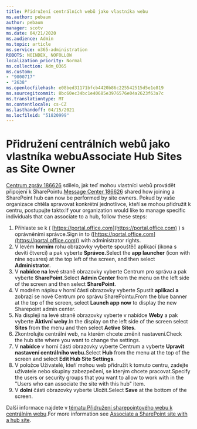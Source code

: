 ```yaml
---
title: Přidružení centrálních webů jako vlastníka webu
ms.author: pebaum
author: pebaum
manager: scotv
ms.date: 04/21/2020
ms.audience: Admin
ms.topic: article
ms.service: o365-administration
ROBOTS: NOINDEX, NOFOLLOW
localization_priority: Normal
ms.collection: Adm_O365
ms.custom:
- "9000717"
- "2638"
ms.openlocfilehash: e08bed31171bfcb4420b86c225542515d5e1e819
ms.sourcegitcommit: 8bc60ec34bc1e40685e3976576e04a2623f63a7c
ms.translationtype: MT
ms.contentlocale: cs-CZ
ms.lasthandoff: 04/15/2021
ms.locfileid: "51820999"
---
```

# <a name="associate-hub-sites-as-site-owner"></a><span data-ttu-id="a6748-102">Přidružení centrálních webů jako vlastníka webu</span><span class="sxs-lookup"><span data-stu-id="a6748-102">Associate Hub Sites as Site Owner</span></span>

<span data-ttu-id="a6748-103">[Centrum zpráv 186626](https://admin.microsoft.com/Adminportal/Home?source=applauncher#/MessageCenter?id=MC186626) sdílelo, jak teď mohou vlastníci webů provádět připojení k SharePointu.</span><span class="sxs-lookup"><span data-stu-id="a6748-103">[Message Center 186626](https://admin.microsoft.com/Adminportal/Home?source=applauncher#/MessageCenter?id=MC186626) shared how joining a SharePoint hub can now be performed by site owners.</span></span> <span data-ttu-id="a6748-104">Pokud by vaše organizace chtěla spravovat konkrétní jednotlivce, kteří se mohou přidružit k centru, postupujte takto:</span><span class="sxs-lookup"><span data-stu-id="a6748-104">If your organization would like to manage specific individuals that can associate to a hub, follow these steps:</span></span> 

1. <span data-ttu-id="a6748-105">Přihlaste se k ( [https://portal.office.com](https://portal.office.com) ) s oprávněními správce.</span><span class="sxs-lookup"><span data-stu-id="a6748-105">Sign in to ([https://portal.office.com](https://portal.office.com)) with administrator rights.</span></span>
2. <span data-ttu-id="a6748-106">V levém **horním** rohu obrazovky vyberte spouštěč aplikací (ikona s devíti čtverci) a pak vyberte **Správce.**</span><span class="sxs-lookup"><span data-stu-id="a6748-106">Select the **app launcher** (icon with nine squares) at the top left of the screen, and then select **Administrator**.</span></span>
3. <span data-ttu-id="a6748-107">V **nabídce na** levé straně obrazovky vyberte Centrum pro správu a pak vyberte **SharePoint.**</span><span class="sxs-lookup"><span data-stu-id="a6748-107">Select **Admin Center** from the menu on the left side of the screen and then select **SharePoint**.</span></span>
4. <span data-ttu-id="a6748-108">V modrém nápisu v horní části obrazovky vyberte Spustit **aplikaci a** zobrazí se nové Centrum pro správu SharePointu.</span><span class="sxs-lookup"><span data-stu-id="a6748-108">From the blue banner at the top of the screen, select **Launch app now** to display the new Sharepoint admin center.</span></span>
5. <span data-ttu-id="a6748-109">Na displeji na levé straně obrazovky vyberte v nabídce **Weby** a pak vyberte **Aktivní weby**.</span><span class="sxs-lookup"><span data-stu-id="a6748-109">In the display on the left side of the screen select **Sites** from the menu and then select **Active Sites**.</span></span>
6. <span data-ttu-id="a6748-110">Zkontrolujte centrální web, na kterém chcete změnit nastavení.</span><span class="sxs-lookup"><span data-stu-id="a6748-110">Check the hub site where you want to change the settings.</span></span>
7. <span data-ttu-id="a6748-111">V **nabídce** v horní části obrazovky vyberte Centrum a vyberte **Upravit nastavení centrálního webu.**</span><span class="sxs-lookup"><span data-stu-id="a6748-111">Select **Hub** from the menu at the top of the screen and select **Edit Hub Site Settings**.</span></span>
8. <span data-ttu-id="a6748-112">V položce Uživatelé, kteří mohou web přidružit k tomuto centru, zadejte uživatele nebo skupiny zabezpečení, se kterým chcete pracovat.</span><span class="sxs-lookup"><span data-stu-id="a6748-112">Specify the users or security groups that you want to allow to work with in the "Users who can associate the site with this hub" item.</span></span>
9. <span data-ttu-id="a6748-113">V **dolní** části obrazovky vyberte Uložit.</span><span class="sxs-lookup"><span data-stu-id="a6748-113">Select **Save** at the bottom of the screen.</span></span>

<span data-ttu-id="a6748-114">Další informace najdete v [tématu Přidružení sharepointového webu k centrálním webu](https://support.office.com/article/associate-a-sharepoint-site-with-a-hub-site-ae0009fd-af04-4d3d-917d-88edb43efc05).</span><span class="sxs-lookup"><span data-stu-id="a6748-114">For more information see [Associate a SharePoint site with a hub site](https://support.office.com/article/associate-a-sharepoint-site-with-a-hub-site-ae0009fd-af04-4d3d-917d-88edb43efc05).</span></span> 